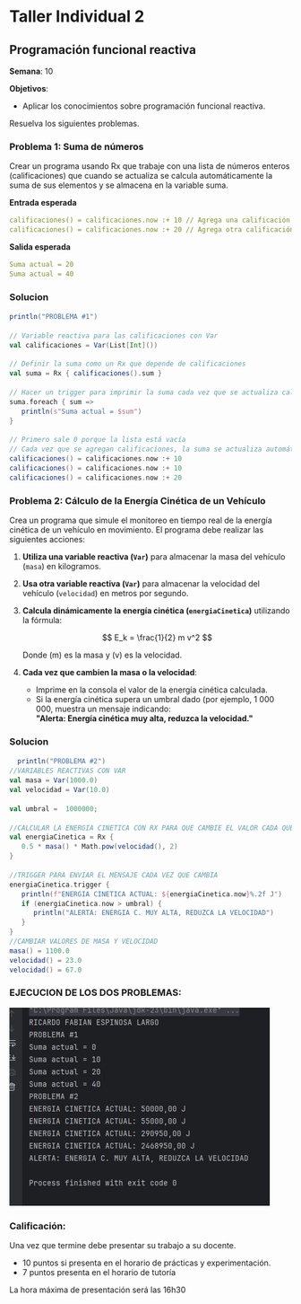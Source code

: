 # Taller Individual  2
## Programación funcional reactiva

**Semana**: 10

**Objetivos**:

- Aplicar los conocimientos sobre programación funcional reactiva.

Resuelva los siguientes problemas.

### Problema 1: Suma de números

Crear un programa usando Rx que trabaje con una lista de números enteros (calificaciones) que cuando se actualiza se calcula automáticamente la suma de sus elementos y se almacena en la variable suma.

**Entrada esperada**
```yaml
calificaciones() = calificaciones.now :+ 10 // Agrega una calificación
calificaciones() = calificaciones.now :+ 20 // Agrega otra calificación
```

**Salida esperada**
```yaml
Suma actual = 20
Suma actual = 40
```

### Solucion

```scala
println("PROBLEMA #1")

// Variable reactiva para las calificaciones con Var
val calificaciones = Var(List[Int]())

// Definir la suma como un Rx que depende de calificaciones
val suma = Rx { calificaciones().sum }

// Hacer un trigger para imprimir la suma cada vez que se actualiza calificaciones
suma.foreach { sum =>
   println(s"Suma actual = $sum")
}

// Primero sale 0 porque la lista está vacía
// Cada vez que se agregan calificaciones, la suma se actualiza automáticamente
calificaciones() = calificaciones.now :+ 10
calificaciones() = calificaciones.now :+ 10
calificaciones() = calificaciones.now :+ 20
```

### Problema 2: Cálculo de la Energía Cinética de un Vehículo

Crea un programa que simule el monitoreo en tiempo real de la energía cinética de un vehículo en movimiento. El programa debe realizar las siguientes acciones:

1. **Utiliza una variable reactiva (`Var`)** para almacenar la masa del vehículo (`masa`) en kilogramos.
2. **Usa otra variable reactiva (`Var`)** para almacenar la velocidad del vehículo (`velocidad`) en metros por segundo.
3. **Calcula dinámicamente la energía cinética (`energiaCinetica`)** utilizando la fórmula:

   $$
   E_k = \frac{1}{2} m v^2
   $$

   Donde \(m\) es la masa y \(v\) es la velocidad.

4. **Cada vez que cambien la masa o la velocidad**:
   - Imprime en la consola el valor de la energía cinética calculada.
   - Si la energía cinética supera un umbral dado (por ejemplo, 1 000 000, muestra un mensaje indicando:  
     **"Alerta: Energía cinética muy alta, reduzca la velocidad."**



### Solucion

```scala
  println("PROBLEMA #2")
//VARIABLES REACTIVAS CON VAR
val masa = Var(1000.0)
val velocidad = Var(10.0)

val umbral =  1000000;

//CALCULAR LA ENERGIA CINETICA CON RX PARA QUE CAMBIE EL VALOR CADA QUE CAMBIAN VAR
val energiaCinetica = Rx {
   0.5 * masa() * Math.pow(velocidad(), 2)
}

//TRIGGER PARA ENVIAR EL MENSAJE CADA VEZ QUE CAMBIA
energiaCinetica.trigger {
   println(f"ENERGIA CINETICA ACTUAL: ${energiaCinetica.now}%.2f J")
   if (energiaCinetica.now > umbral) {
      println("ALERTA: ENERGIA C. MUY ALTA, REDUZCA LA VELOCIDAD")
   }
}
//CAMBIAR VALORES DE MASA Y VELOCIDAD
masa() = 1100.0
velocidad() = 23.0
velocidad() = 67.0
```
### EJECUCION DE LOS DOS PROBLEMAS:
<img src="img\ejecucionS10.png"/>

### Calificación:

Una vez que termine debe presentar su trabajo a su docente.

- 10 puntos si presenta en el horario de prácticas y experimentación.
- 7 puntos presenta en el horario de tutoría

La hora máxima de presentación será las 16h30
